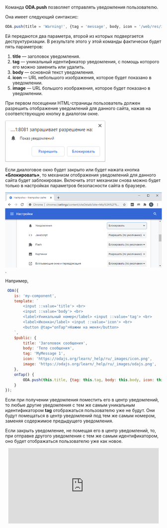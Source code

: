 Команда **ODA.push** позволяет отправлять уведомления пользователю.

Она имеет следующий синтаксис:

```javascript
ODA.push(title = 'Warning!', {tag = 'message', body, icon = '/web/res/icons/warning.png', image}={})
```

Ей передаются два параметра, второй из которых подвергается деструктуризации. В результате этого у этой команды фактически будет пять параметров:

1. **title** — заголовок уведомления.
1. **tag** — уникальный идентификатор уведомления, с помощь которого его можно заменить или удалить.
1. **body** — основной текст уведомления.
1. **icon** — URL небольшого изображения, которое будет показано в уведомлении.
1. **image** — URL большого изображения, которое будет показано в уведомлении.

При первом посещении HTML-страницы пользователь должен разрешить отображение уведомлений для данного сайта, нажав на соответствующую кнопку в диалогом окне.

![Разрешение отображать уведомления](learn/_help/ru/_images/requestNotification.png "Разрешить уведомления")

Если диалоговое окно будет закрыто или будет нажата кнопка **«Блокировать»**, то механизм отображения уведомлений для данного сайта будет заблокирован. Включить этот механизм снова можно будет только в настройках параметров безопасности сайта в браузере.

![Отключение блокировки уведомлений](learn/_help/ru/_images/SiteSetting.png "Отключение блокировки уведомлений").

Например,

```javascript run_edit_[my-component.js]
 ODA({
    is: 'my-component',
    template: `
        <input ::value='title'> <br>
        <input ::value='body'> <br>
        <label>Уникальный номер</label> <input ::value='tag'> <br>
        <label>Иконка</label> <input ::value='icon'> <br>
        <button @tap="onTap">Нажми на меня</button>
    `,
    $public: {
        title: 'Заголовок сообщения',
        body: 'Тело сообщения',
        tag: 'MyMessage 1',
        icon: 'https://odajs.org/learn/_help/ru/_images/icon.png',
        image: 'https://odajs.org/learn/_help/ru/_images/odajs.png',
    },
    onTap() {
        ODA.push(this.title, {tag: this.tag, body: this.body, icon: this.icon, image: this.image});
    }
});
```

Если при получении уведомления поместить его в центр уведомлений, то любые другие уведомления с тем же самым уникальным идентификатором **tag** отображаться пользователю уже не будут. Они будут помещаться в центр уведомлений под тем же самым номером, заменяя содержимое предыдущего уведомления.

Если закрыть уведомление, не помещая его в центр уведомлений, то, при отправке другого уведомления с тем же самым идентификатором, оно будет отображаться пользователю уже как новое.

<div style="position:relative;padding-bottom:48%; margin:10px">
    <iframe src="https://www.youtube.com/embed/58xle_2d5Oo?start=0" frameborder="0" allow="accelerometer; autoplay; encrypted-media; gyroscope; picture-in-picture" allowfullscreen
    	style="position:absolute;width:100%;height:100%;"></iframe>
</div>
